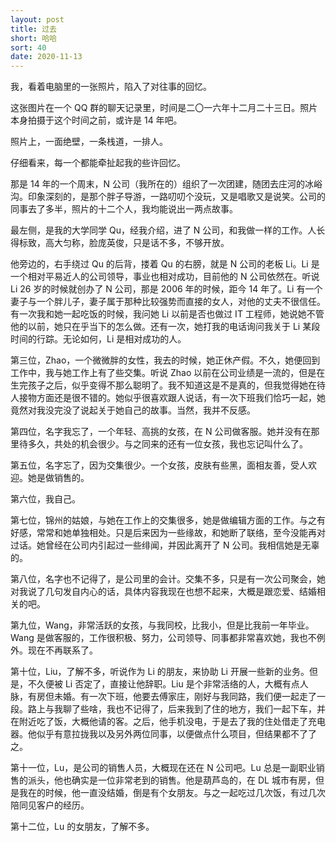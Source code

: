 ```yaml
---
layout: post
title: 过去
short: 哈哈
sort: 40
date: 2020-11-13
---
```


我，看着电脑里的一张照片，陷入了对往事的回忆。

这张图片在一个 QQ 群的聊天记录里，时间是二〇一六年十二月二十三日。照片本身拍摄于这个时间之前，或许是 14 年吧。

照片上，一面绝壁，一条栈道，一排人。

仔细看来，每一个都能牵扯起我的些许回忆。

那是 14 年的一个周末，N 公司（我所在的）组织了一次团建，随团去庄河的冰峪沟。印象深刻的，是那个胖子导游，一路叨叨个没玩，又是唱歌又是说笑。公司的同事去了多半，照片的十二个人，我均能说出一两点故事。

最左侧，是我的大学同学 Qu，经我介绍，进了 N 公司，和我做一样的工作。人长得标致，高大匀称，脸庞英俊，只是话不多，不够开放。

他旁边的，右手绕过 Qu 的后背，搂着 Qu 的右膀，就是 N 公司的老板 Li。Li 是一个相对平易近人的公司领导，事业也相对成功，目前他的 N 公司依然在。听说 Li 26 岁的时候就创办了 N 公司，那是 2006 年的时候，距今 14 年了。Li 有一个妻子与一个胖儿子，妻子属于那种比较强势而直接的女人，对他的丈夫不很信任。有一次我和她一起吃饭的时候，我问她 Li 以前是否也做过 IT 工程师，她说她不管他的以前，她只在乎当下的怎么做。还有一次，她打我的电话询问我关于 Li 某段时间的行踪。无论如何，Li 是相对成功的人。

第三位，Zhao，一个微微胖的女性，我去的时候，她正休产假。不久，她便回到工作中，我与她工作上有了些交集。听说 Zhao 以前在公司业绩是一流的，但是在生完孩子之后，似乎变得不那么聪明了。我不知道这是不是真的，但我觉得她在待人接物方面还是很不错的。她似乎很喜欢跟人说话，有一次下班我们恰巧一起，她竟然对我没完没了说起关于她自己的故事。当然，我并不反感。

第四位，名字我忘了，一个年轻、高挑的女孩，在 N 公司做客服。她并没有在那里待多久，共处的机会很少。与之同来的还有一位女孩，我也忘记叫什么了。

第五位，名字忘了，因为交集很少。一个女孩，皮肤有些黑，面相友善，受人欢迎。她是做销售的。

第六位，我自己。

第七位，锦州的姑娘，与她在工作上的交集很多，她是做编辑方面的工作。与之有好感，常常和她单独相处。只是后来因为一些缘故，和她断了联络，至今没能再对过话。她曾经在公司内引起过一些绯闻，并因此离开了 N 公司。我相信她是无辜的。

第八位，名字也不记得了，是公司里的会计。交集不多，只是有一次公司聚会，她对我说了几句发自内心的话，具体内容我现在也想不起来，大概是跟恋爱、结婚相关的吧。

第九位，Wang，非常活跃的女孩，与我同校，比我小，但是比我前一年毕业。Wang 是做客服的，工作很积极、努力，公司领导、同事都非常喜欢她，我也不例外。现在不再联系了。

第十位，Liu，了解不多，听说作为 Li 的朋友，来协助 Li 开展一些新的业务。但是，不久便被 Li 否定了，直接让他辞职。Liu 是个非常活络的人，大概有点人脉，有房但未婚。有一次下班，他要去傅家庄，刚好与我同路，我们便一起走了一段。路上与我聊了些啥，我也不记得了，后来我到了住的地方，我们一起下车，并在附近吃了饭，大概他请的客。之后，他手机没电，于是去了我的住处借走了充电器。他似乎有意拉拢我以及另外两位同事，以便做点什么项目，但结果都不了了之。

第十一位，Lu，是公司的销售人员，大概现在还在 N 公司吧。Lu 总是一副职业销售的派头，他也确实是一位非常老到的销售。他是葫芦岛的，在 DL 城市有房，但是我在的时候，他一直没结婚，倒是有个女朋友。与之一起吃过几次饭，有过几次陪同见客户的经历。

第十二位，Lu 的女朋友，了解不多。
